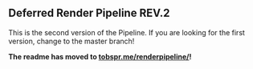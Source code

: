 ## Deferred Render Pipeline REV.2

This is the second version of the Pipeline. If you are looking for the first
version, change to the master branch!



<b>The readme has moved to <a href="http://tobspr.me/renderpipeline/" target="_blank">tobspr.me/renderpipeline/</a>!</b>

